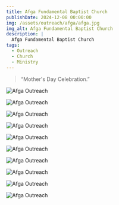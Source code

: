 ```yaml
---
title: Afga Fundamental Baptist Church
publishDate: 2024-12-08 00:00:00
img: /assets/outreach/afga/afga.jpg
img_alt: Afga Fundamental Baptist Church
description: |
  Afga Fundamental Baptist Church
tags:
  - Outreach
  - Church
  - Ministry
---
```

<Blockquote name="Afga Outreach">
“Mother's Day Celebration.”
</Blockquote>

![Afga Outreach](../../../public/assets/outreach/afga/afga-mothers-day2.jpg)

![Afga Outreach](../../../public/assets/outreach/afga/afga-mothers-day3.jpg)

![Afga Outreach](../../../public/assets/outreach/afga/afga-mothers.jpg)

![Afga Outreach](../../../public/assets/outreach/afga/afga-mothers-day5.jpg)

![Afga Outreach](../../../public/assets/outreach/afga/afga-lumalad-family.jpg)

![Afga Outreach](../../../public/assets/outreach/afga/afga-sandico-family.jpg)

![Afga Outreach](../../../public/assets/outreach/afga/afga-banuelos-family.jpg)

![Afga Outreach](../../../public/assets/outreach/afga/afga-edmon-family.jpg)

![Afga Outreach](../../../public/assets/outreach/afga/afga-nocos-family.jpg)

![Afga Outreach](../../../public/assets/outreach/afga/afga-garcia-family.jpg)